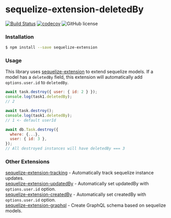 # sequelize-extension-deletedBy

[![Build Status](https://travis-ci.org/gcmarques/sequelize-extension-deletedBy.svg?branch=master)](https://travis-ci.org/gcmarques/sequelize-extension-deletedBy)
[![codecov](https://codecov.io/gh/gcmarques/sequelize-extension-deletedBy/branch/master/graph/badge.svg)](https://codecov.io/gh/gcmarques/sequelize-extension-deletedBy)
![GitHub license](https://img.shields.io/github/license/gcmarques/sequelize-extension-deletedBy.svg)

### Installation
```bash
$ npm install --save sequelize-extension
```

### Usage

This library uses [sequelize-extension](https://www.npmjs.com/package/sequelize-extension) to extend sequelize models. If a model has a `deletedBy` field, this extension will automatically add `options.user.id` to `deletedBy`.
```javascript
await task.destroy({ user: { id: 2 } });
console.log(task1.deletedBy);
// 2

await task.destroy();
console.log(task1.deletedBy);
// 1 <- default userId

await db.Task.destroy({
  where: {...},
  user: { id: 3 },
});
// All destroyed instances will have deletedBy === 3
```

### Other Extensions
[sequelize-extension-tracking](https://www.npmjs.com/package/sequelize-extension-tracking) - Automatically track sequelize instance updates.\
[sequelize-extension-updatedBy](https://www.npmjs.com/package/sequelize-extension-updatedBy) - Automatically set updatedBy with `options.user.id` option.\
[sequelize-extension-createdBy](https://www.npmjs.com/package/sequelize-extension-createdBy) - Automatically set createdBy with `options.user.id` option.\
[sequelize-extension-graphql](https://www.npmjs.com/package/sequelize-extension-graphql) - Create GraphQL schema based on sequelize models.